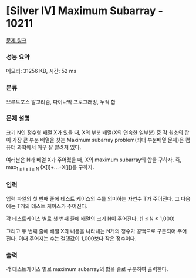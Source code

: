 # [Silver IV] Maximum Subarray - 10211 

[문제 링크](https://www.acmicpc.net/problem/10211) 

### 성능 요약

메모리: 31256 KB, 시간: 52 ms

### 분류

브루트포스 알고리즘, 다이나믹 프로그래밍, 누적 합

### 문제 설명

<p>크기 N인 정수형 배열 X가 있을 때, X의 부분 배열(X의 연속한 일부분) 중 각 원소의 합이 가장 큰 부분 배열을 찾는 Maximum subarray problem(최대 부분배열 문제)은 컴퓨터 과학에서 매우 잘 알려져 있다.</p>

<p>여러분은 N과 배열 X가 주어졌을 때, X의 maximum subarray의 합을 구하자. 즉, max<sub>1 ≤ i ≤  j ≤ N </sub>(X[i]+...+X[j])를 구하자.</p>

### 입력 

 <p>입력 파일의 첫 번째 줄에 테스트 케이스의 수를 의미하는 자연수 T가 주어진다. 그 다음에는 T개의 테스트 케이스가 주어진다.</p>

<p>각 테스트케이스 별로 첫 번째 줄에 배열의 크기 N이 주어진다. (1 ≤ N ≤ 1,000)</p>

<p>그리고 두 번째 줄에 배열 X의 내용을 나타내는 N개의 정수가 공백으로 구분되어 주어진다. 이때 주어지는 수는 절댓값이 1,000보다 작은 정수이다.</p>

### 출력 

 <p>각 테스트케이스 별로 maximum subarray의 합을 줄로 구분하여 출력한다.</p>

